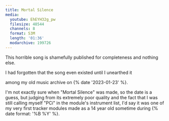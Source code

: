 ```yaml
---
title: Mortal Silence
media:
  youtube: EhEYH32g_pw
  filesize: 48544
  channels: 8
  format: S3M
  length: '01:36'
  modarchive: 199726
---
```


This horrible song is shamefully published for completeness and nothing else.
<!--more--> I had forgotten that the song even existed until I unearthed it
among my old music archive on {% date '2023-01-23' %}.

I'm not exactly sure when "Mortal Silence" was made, so the date is a guess, but
judging from its extremely poor quality and the fact that I was still calling
myself "PCi" in the module's instrument list, I'd say it was one of my very
first tracker modules made as a 14 year old sometime during
{% date format: '%B %Y' %}.
